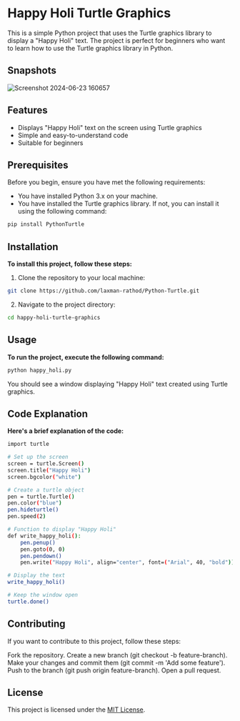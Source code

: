 # Happy Holi Turtle Graphics

This is a simple Python project that uses the Turtle graphics library to display a "Happy Holi" text. The project is perfect for beginners who want to learn how to use the Turtle graphics library in Python.

## Snapshots
![Screenshot 2024-06-23 160657](https://github.com/laxman-rathod/Python-Turtle/assets/131651450/bfc0752d-b773-4d08-9609-2f5b03f7d68a)

## Features

- Displays "Happy Holi" text on the screen using Turtle graphics
- Simple and easy-to-understand code
- Suitable for beginners

## Prerequisites

Before you begin, ensure you have met the following requirements:

- You have installed Python 3.x on your machine.
- You have installed the Turtle graphics library. If not, you can install it using the following command:

```bash
pip install PythonTurtle
```

## Installation

**To install this project, follow these steps:**

1. Clone the repository to your local machine:
  ```bash
git clone https://github.com/laxman-rathod/Python-Turtle.git
```

2. Navigate to the project directory:
```bash
cd happy-holi-turtle-graphics
```

## Usage
**To run the project, execute the following command:**
```bash
python happy_holi.py
```

You should see a window displaying "Happy Holi" text created using Turtle graphics.

## Code Explanation

**Here's a brief explanation of the code:**

```bash
import turtle

# Set up the screen
screen = turtle.Screen()
screen.title("Happy Holi")
screen.bgcolor("white")

# Create a turtle object
pen = turtle.Turtle()
pen.color("blue")
pen.hideturtle()
pen.speed(2)

# Function to display "Happy Holi"
def write_happy_holi():
    pen.penup()
    pen.goto(0, 0)
    pen.pendown()
    pen.write("Happy Holi", align="center", font=("Arial", 40, "bold"))

# Display the text
write_happy_holi()

# Keep the window open
turtle.done()
```

## Contributing
If you want to contribute to this project, follow these steps:

Fork the repository.
Create a new branch (git checkout -b feature-branch).
Make your changes and commit them (git commit -m 'Add some feature').
Push to the branch (git push origin feature-branch).
Open a pull request.

## License

This project is licensed under the [MIT License](LICENSE). 

